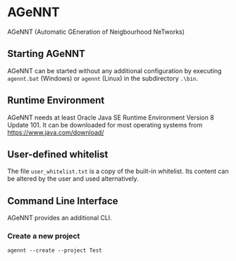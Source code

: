 # AGeNNT
AGeNNT (Automatic GEneration of Neigbourhood NeTworks)

## Starting AGeNNT
AGeNNT can be started without any additional configuration
by executing `agennt.bat` (Windows) or `agennt` (Linux) in the
subdirectory `.\bin`.

## Runtime Environment
AGeNNT needs at least Oracle Java SE Runtime Environment
Version 8 Update 101. It can be downloaded for most operating
systems from https://www.java.com/download/

## User-defined whitelist
The file `user_whitelist.txt` is a copy of the built-in whitelist.
Its content can be altered by the user and used alternatively.

## Command Line Interface
AGeNNT provides an additional CLI.

### Create a new project
```
agennt --create --project Test
```
